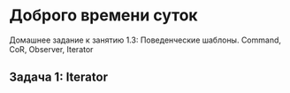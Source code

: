 # Доброго времени суток
Домашнее задание к занятию 1.3: Поведенческие шаблоны. Command, CoR, Observer, Iterator
## Задача 1: Iterator
